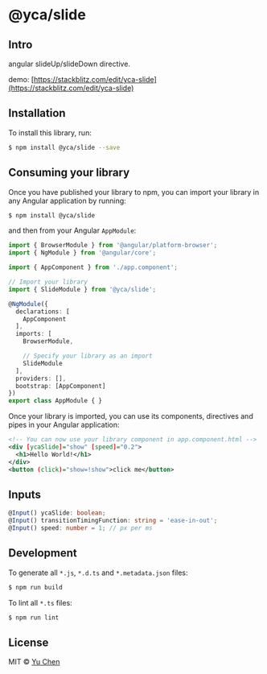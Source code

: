 # @yca/slide

## Intro

angular slideUp/slideDown directive.

demo: [https://stackblitz.com/edit/yca-slide](https://stackblitz.com/edit/yca-slide)

## Installation

To install this library, run:

```bash
$ npm install @yca/slide --save
```

## Consuming your library

Once you have published your library to npm, you can import your library in any Angular application by running:

```bash
$ npm install @yca/slide
```

and then from your Angular `AppModule`:

```typescript
import { BrowserModule } from '@angular/platform-browser';
import { NgModule } from '@angular/core';

import { AppComponent } from './app.component';

// Import your library
import { SlideModule } from '@yca/slide';

@NgModule({
  declarations: [
    AppComponent
  ],
  imports: [
    BrowserModule,

    // Specify your library as an import
    SlideModule
  ],
  providers: [],
  bootstrap: [AppComponent]
})
export class AppModule { }
```

Once your library is imported, you can use its components, directives and pipes in your Angular application:

```xml
<!-- You can now use your library component in app.component.html -->
<div [ycaSlide]="show" [speed]="0.2">
  <h1>Hello World!</h1>
</div>
<button (click)="show=!show">click me</button>
```

## Inputs
```ts
@Input() ycaSlide: boolean;
@Input() transitionTimingFunction: string = 'ease-in-out';
@Input() speed: number = 1; // px per ms
```

## Development

To generate all `*.js`, `*.d.ts` and `*.metadata.json` files:

```bash
$ npm run build
```

To lint all `*.ts` files:

```bash
$ npm run lint
```

## License

MIT © [Yu Chen](mailto:yu.chen@live.ie)
